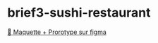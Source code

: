 # brief3-sushi-restaurant

[🔗  Maquette + Prorotype sur figma ](https://www.figma.com/file/tluBO1cn023cWgII8oTlg7/sushi-restaurant?node-id=2%3A12)
